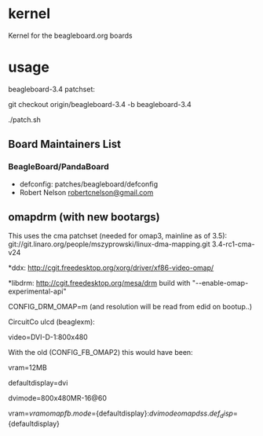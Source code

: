kernel
======

Kernel for the beagleboard.org boards

usage
======

beagleboard-3.4 patchset:

git checkout origin/beagleboard-3.4 -b beagleboard-3.4

./patch.sh

Board Maintainers List
---------------------

### BeagleBoard/PandaBoard
* defconfig: patches/beagleboard/defconfig
* Robert Nelson <robertcnelson@gmail.com>

omapdrm (with new bootargs)
---------------------
This uses the cma patchset (needed for omap3, mainline as of 3.5): git://git.linaro.org/people/mszyprowski/linux-dma-mapping.git 3.4-rc1-cma-v24

*ddx: http://cgit.freedesktop.org/xorg/driver/xf86-video-omap/

*libdrm: http://cgit.freedesktop.org/mesa/drm build with "--enable-omap-experimental-api"

CONFIG_DRM_OMAP=m (and resolution will be read from edid on bootup..)

CircuitCo ulcd (beaglexm):

video=DVI-D-1:800x480

With the old (CONFIG_FB_OMAP2) this would have been:

vram=12MB

defaultdisplay=dvi

dvimode=800x480MR-16@60

vram=${vram} omapfb.mode=${defaultdisplay}:${dvimode} omapdss.def_disp=${defaultdisplay}
